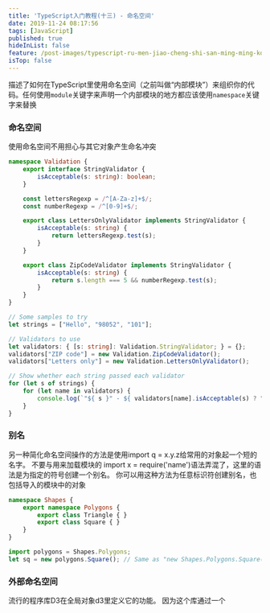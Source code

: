 ```yaml
---
title: 'TypeScript入门教程(十三) - 命名空间'
date: 2019-11-24 08:17:56
tags: [JavaScript]
published: true
hideInList: false
feature: /post-images/typescript-ru-men-jiao-cheng-shi-san-ming-ming-kong-jian.jpeg
isTop: false
---
```

描述了如何在TypeScript里使用命名空间（之前叫做“内部模块”）来组织你的代码。任何使用`module`关键字来声明一个内部模块的地方都应该使用`namespace`关键字来替换
<!--more-->

### 命名空间

使用命名空间不用担心与其它对象产生命名冲突

```typescript
namespace Validation {
    export interface StringValidator {
        isAcceptable(s: string): boolean;
    }

    const lettersRegexp = /^[A-Za-z]+$/;
    const numberRegexp = /^[0-9]+$/;

    export class LettersOnlyValidator implements StringValidator {
        isAcceptable(s: string) {
            return lettersRegexp.test(s);
        }
    }

    export class ZipCodeValidator implements StringValidator {
        isAcceptable(s: string) {
            return s.length === 5 && numberRegexp.test(s);
        }
    }
}

// Some samples to try
let strings = ["Hello", "98052", "101"];

// Validators to use
let validators: { [s: string]: Validation.StringValidator; } = {};
validators["ZIP code"] = new Validation.ZipCodeValidator();
validators["Letters only"] = new Validation.LettersOnlyValidator();

// Show whether each string passed each validator
for (let s of strings) {
    for (let name in validators) {
        console.log(`"${ s }" - ${ validators[name].isAcceptable(s) ? "matches" : "does not match" } ${ name }`);
    }
}
```

### 别名

另一种简化命名空间操作的方法是使用import q = x.y.z给常用的对象起一个短的名字。 不要与用来加载模块的 import x = require('name')语法弄混了，这里的语法是为指定的符号创建一个别名。 你可以用这种方法为任意标识符创建别名，也包括导入的模块中的对象

```typescript
namespace Shapes {
    export namespace Polygons {
        export class Triangle { }
        export class Square { }
    }
}

import polygons = Shapes.Polygons;
let sq = new polygons.Square(); // Same as "new Shapes.Polygons.Square()"
```

### 外部命名空间

流行的程序库D3在全局对象d3里定义它的功能。 因为这个库通过一个 <script>标签加载（不是通过模块加载器），它的声明文件使用内部模块来定义它的类型。 为了让TypeScript编译器识别它的类型，我们使用外部命名空间声明。 比如，我们可以像下面这样写

```typescript
declare namespace D3 {
    export interface Selectors {
        select: {
            (selector: string): Selection;
            (element: EventTarget): Selection;
        };
    }

    export interface Event {
        x: number;
        y: number;
    }

    export interface Base extends Selectors {
        event: Event;
    }
}

declare var d3: D3.Base;
```

上面我们介绍了`TypeScript`的命名空间，第十四节我们将介绍装饰器

> 文章参考[TypeScript中文网](https://www.tslang.cn/docs/handbook/variable-declarations.html)